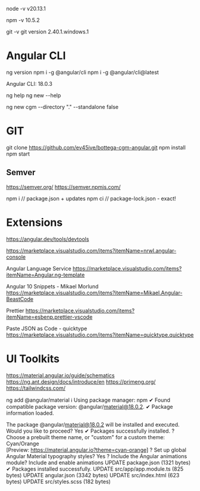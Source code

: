
node -v 
v20.13.1

npm -v
10.5.2

git -v 
git version 2.40.1.windows.1


# Angular CLI 

ng version
npm i -g @angular/cli
npm i -g @angular/cli@latest

Angular CLI: 18.0.3

ng help
ng new --help


ng new cgm --directory  "." --standalone false 

# GIT
git clone https://github.com/ev45ive/bottega-cgm-angular.git
npm install
npm start



## Semver
https://semver.org/
https://semver.npmjs.com/

npm i // package.json + updates
npm ci // package-lock.json - exact!

# Extensions
https://angular.dev/tools/devtools

https://marketplace.visualstudio.com/items?itemName=nrwl.angular-console

Angular Language Service
https://marketplace.visualstudio.com/items?itemName=Angular.ng-template

Angular 10 Snippets - Mikael Morlund
https://marketplace.visualstudio.com/items?itemName=Mikael.Angular-BeastCode

Prettier
https://marketplace.visualstudio.com/items?itemName=esbenp.prettier-vscode

Paste JSON as Code - quicktype
https://marketplace.visualstudio.com/items?itemName=quicktype.quicktype


# UI Toolkits
https://material.angular.io/guide/schematics
https://ng.ant.design/docs/introduce/en
https://primeng.org/
https://tailwindcss.com/

ng add @angular/material
ℹ Using package manager: npm
✔ Found compatible package version: @angular/material@18.0.2.
✔ Package information loaded.

The package @angular/material@18.0.2 will be installed and executed.
Would you like to proceed? Yes
✔ Packages successfully installed.
? Choose a prebuilt theme name, or "custom" for a custom theme: Cyan/Orange        
[Preview: https://material.angular.io?theme=cyan-orange]
? Set up global Angular Material typography styles? Yes
? Include the Angular animations module? Include and enable animations
UPDATE package.json (1321 bytes)
✔ Packages installed successfully.
UPDATE src/app/app.module.ts (825 bytes)
UPDATE angular.json (3342 bytes)
UPDATE src/index.html (623 bytes)
UPDATE src/styles.scss (182 bytes)
